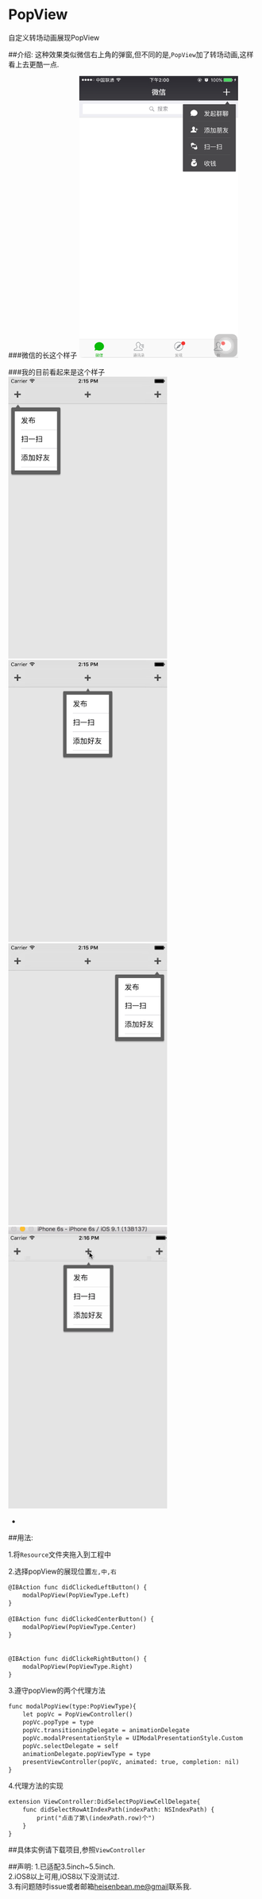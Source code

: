 # PopView
自定义转场动画展现PopView

##介绍:
这种效果类似微信右上角的弹窗,但不同的是,`PopView`加了转场动画,这样看上去更酷一点.

###微信的长这个样子
<img src="https://github.com/Heisenbean/PopView/raw/master/ScreenShot/5.png" height="568" width="320" />

###我的目前看起来是这个样子
<img src="https://github.com/Heisenbean/PopView/raw/master/ScreenShot/1.png" height="568" width="320" />
<img src="https://github.com/Heisenbean/PopView/raw/master/ScreenShot/2.png" height="568" width="320" />
<img src="https://github.com/Heisenbean/PopView/raw/master/ScreenShot/3.png" height="568" width="320" />
<img src="https://github.com/Heisenbean/PopView/raw/master/ScreenShot/4.gif" height="568" width="320" />

-

##用法:

1.将`Resource`文件夹拖入到工程中    

2.选择popView的展现位置`左,中,右`

	@IBAction func didClickedLeftButton() {
        modalPopView(PopViewType.Left)
    }

    @IBAction func didClickedCenterButton() {
        modalPopView(PopViewType.Center)
    }


    @IBAction func didClickeRightButton() {
        modalPopView(PopViewType.Right)
    }
  
    
3.遵守popView的两个代理方法

    func modalPopView(type:PopViewType){
        let popVc = PopViewController()
        popVc.popType = type
        popVc.transitioningDelegate = animationDelegate
        popVc.modalPresentationStyle = UIModalPresentationStyle.Custom
        popVc.selectDelegate = self
        animationDelegate.popViewType = type
        presentViewController(popVc, animated: true, completion: nil)
    }    
    
4.代理方法的实现

	extension ViewController:DidSelectPopViewCellDelegate{
	    func didSelectRowAtIndexPath(indexPath: NSIndexPath) {
	        print("点击了第\(indexPath.row)个")
	    }
	}
##具体实例请下载项目,参照`ViewController`

##声明:
1.已适配3.5inch~5.5inch.    
2.iOS8以上可用,iOS8以下没测试过.    
3.有问题随时issue或者邮箱<heisenbean.me@gmail>联系我.
